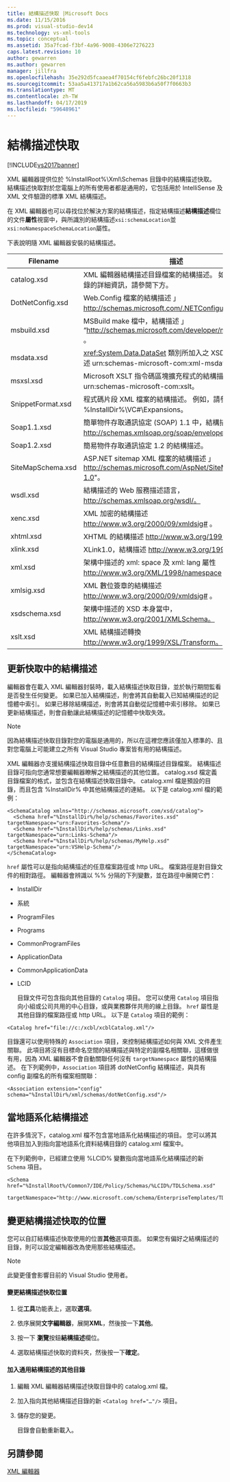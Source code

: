 ```yaml
---
title: 結構描述快取 |Microsoft Docs
ms.date: 11/15/2016
ms.prod: visual-studio-dev14
ms.technology: vs-xml-tools
ms.topic: conceptual
ms.assetid: 35a7fcad-f3bf-4a96-9008-4306e7276223
caps.latest.revision: 10
author: gewarren
ms.author: gewarren
manager: jillfra
ms.openlocfilehash: 35e292d5fcaaea4f70154cf6febfc26bc20f1318
ms.sourcegitcommit: 53aa5a413717a1b62ca56a5983b6a50f7f0663b3
ms.translationtype: MT
ms.contentlocale: zh-TW
ms.lasthandoff: 04/17/2019
ms.locfileid: "59648961"
---
```

# <a name="schema-cache"></a>結構描述快取
[!INCLUDE[vs2017banner](../includes/vs2017banner.md)]

XML 編輯器提供位於 %InstallRoot%\Xml\Schemas 目錄中的結構描述快取。 結構描述快取對於您電腦上的所有使用者都是通用的，它包括用於 IntelliSense 及 XML 文件驗證的標準 XML 結構描述。  

 在 XML 編輯器也可以尋找位於解決方案的結構描述，指定結構描述**結構描述**欄位的文件**屬性**視窗中，與所識別的結構描述`xsi:schemaLocation`並`xsi:noNamespaceSchemaLocation`屬性。  

 下表說明隨 XML 編輯器安裝的結構描述。  

|     Filename      |                                                      描述                                                      |
|-------------------|-----------------------------------------------------------------------------------------------------------------------|
|    catalog.xsd    |             XML 編輯器結構描述目錄檔案的結構描述。 如需結構描述目錄的詳細資訊，請參閱下方。             |
| DotNetConfig.xsd  |                 Web.Config 檔案的結構描述 」<http://schemas.microsoft.com/.NETConfiguration/v2.0>"。                 |
|    msbuild.xsd    |              MSBuild make 檔中，結構描述 」 “<http://schemas.microsoft.com/developer/msbuild/2003>" 。              |
|    msdata.xsd     | <xref:System.Data.DataSet> 類別所加入之 XSD 附註的結構描述 urn:schemas-microsoft-com:xml-msdata。 |
|     msxsl.xsd     |                  Microsoft XSLT 指令碼區塊擴充程式的結構描述 urn:schemas-microsoft-com:xslt。                   |
| SnippetFormat.xsd |                 程式碼片段 XML 檔案的結構描述。 例如，請參閱 %InstallDir%\VC#\Expansions。                 |
|    Soap1.1.xsd    |            簡單物件存取通訊協定 (SOAP) 1.1 中，結構描述 http://schemas.xmlsoap.org/soap/envelope/ 。            |
|    Soap1.2.xsd    |                                     簡易物件存取通訊協定 1.2 的結構描述。                                     |
| SiteMapSchema.xsd |            ASP.NET sitemap XML 檔案的結構描述 」<http://schemas.microsoft.com/AspNet/SiteMap-File-1.0>"。             |
|     wsdl.xsd      |                    結構描述的 Web 服務描述語言， http://schemas.xmlsoap.org/wsdl/。                     |
|     xenc.xsd      |                            XML 加密的結構描述 http://www.w3.org/2000/09/xmldsig# 。                             |
|     xhtml.xsd     |                                    XHTML 的結構描述 http://www.w3.org/1999/xhtml 。                                     |
|     xlink.xsd     |                                  XLink1.0，結構描述 http://www.w3.org/1999/xlink 。                                   |
|      xml.xsd      |              架構中描述的 xml: space 及 xml: lang 屬性 http://www.w3.org/XML/1998/namespace 。               |
|    xmlsig.xsd     |                        XML 數位簽章的結構描述 http://www.w3.org/2000/09/xmldsig# 。                         |
|   xsdschema.xsd   |                            架構中描述的 XSD 本身當中， http://www.w3.org/2001/XMLSchema。                            |
|     xslt.xsd      |                           XML 結構描述轉換 http://www.w3.org/1999/XSL/Transform。                            |

## <a name="updating-schemas-in-the-cache"></a>更新快取中的結構描述  
 編輯器會在載入 XML 編輯器封裝時，載入結構描述快取目錄，並於執行期間監看是否發生任何變更。 如果已加入結構描述，則會將其自動載入已知結構描述的記憶體中索引。 如果已移除結構描述，則會將其自動從記憶體中索引移除。 如果已更新結構描述，則會自動讓此結構描述的記憶體中快取失效。  

> [!NOTE]
>  因為結構描述快取目錄對您的電腦是通用的，所以在這裡您應該僅加入標準的、且對您電腦上可能建立之所有 Visual Studio 專案皆有用的結構描述。  

 XML 編輯器亦支援結構描述快取目錄中任意數目的結構描述目錄檔案。 結構描述目錄可指向您通常想要編輯器瞭解之結構描述的其他位置。 catalog.xsd 檔定義目錄檔案的格式，並包含在結構描述快取目錄中。 catalog.xml 檔是預設的目錄，而且包含 %InstallDir% 中其他結構描述的連結。 以下是 catalog.xml 檔的範例：  

```  
<SchemaCatalog xmlns="http://schemas.microsoft.com/xsd/catalog">  
  <Schema href="%InstallDir%/help/schemas/Favorites.xsd" targetNamespace="urn:Favorites-Schema"/>  
  <Schema href="%InstallDir%/help/schemas/Links.xsd" targetNamespace="urn:Links-Schema"/>  
  <Schema href="%InstallDir%/help/schemas/MyHelp.xsd" targetNamespace="urn:VSHelp-Schema"/>  
</SchemaCatalog>  
```  

 `href` 屬性可以是指向結構描述的任意檔案路徑或 http URL。 檔案路徑是對目錄文件的相對路徑。 編輯器會辨識以 %% 分隔的下列變數，並在路徑中展開它們：  

- InstallDir  

- 系統  

- ProgramFiles  

- Programs  

- CommonProgramFiles  

- ApplicationData  

- CommonApplicationData  

- LCID  

  目錄文件可包含指向其他目錄的 `Catalog` 項目。 您可以使用 `Catalog` 項目指向小組或公司共用的中心目錄，或與業務夥伴共用的線上目錄。 `href` 屬性是其他目錄的檔案路徑或 http URL。 以下是 `Catalog` 項目的範例：  

```  
<Catalog href="file://c:/xcbl/xcblCatalog.xml"/>  
```  

 目錄還可以使用特殊的 `Association` 項目，來控制結構描述如何與 XML 文件產生關聯。 此項目將沒有目標命名空間的結構描述與特定的副檔名相關聯，這樣做很有用，因為 XML 編輯器不會自動關聯任何沒有 `targetNamespace` 屬性的結構描述。 在下列範例中，`Association` 項目將 dotNetConfig 結構描述，與具有 config 副檔名的所有檔案相關聯：  

```  
<Association extension="config" schema="%InstallDir%/xml/schemas/dotNetConfig.xsd"/>  
```  

## <a name="localized-schemas"></a>當地語系化結構描述  
 在許多情況下，catalog.xml 檔不包含當地語系化結構描述的項目。 您可以將其他項目加入到指向當地語系化資料結構目錄的 catalog.xml 檔案中。  

 在下列範例中，已經建立使用 %LCID% 變數指向當地語系化結構描述的新 `Schema` 項目。  

```  
<Schema href="%InstallRoot%/Common7/IDE/Policy/Schemas/%LCID%/TDLSchema.xsd"  
  targetNamespace="http://www.microsoft.com/schema/EnterpriseTemplates/TDLSchema"/>  
```  

## <a name="changing-the-location-of-the-schema-cache"></a>變更結構描述快取的位置  
 您可以自訂結構描述快取使用的位置**其他**選項頁面。 如果您有偏好之結構描述的目錄，則可以設定編輯器改為使用那些結構描述。  

> [!NOTE]
>  此變更僅會影響目前的 Visual Studio 使用者。  

#### <a name="to-change-the-schema-cache-location"></a>變更結構描述快取位置  

1.  從**工具**功能表上，選取**選項**。  

2.  依序展開**文字編輯器**，展開**XML**，然後按一下**其他**。  

3.  按一下 **瀏覽**按鈕**結構描述**欄位。  

4.  選取結構描述快取的資料夾，然後按一下**確定**。  

#### <a name="to-add-another-directory-of-common-schemas"></a>加入通用結構描述的其他目錄  

1.  編輯 XML 編輯器結構描述快取目錄中的 catalog.xml 檔。  

2.  加入指向其他結構描述目錄的新 `<Catalog href="…"/>` 項目。  

3.  儲存您的變更。  

     目錄會自動重新載入。  

## <a name="see-also"></a>另請參閱  
 [XML 編輯器](../xml-tools/xml-editor.md)
